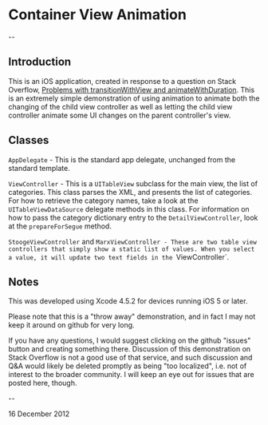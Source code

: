 # Container View Animation

--

## Introduction

This is an iOS application, created in response to a question on Stack Overflow, [Problems with transitionWithView and animateWithDuration](http://stackoverflow.com/questions/13885603). This is an extremely simple demonstration of using animation to animate both the changing of the child view controller as well as letting the child view controller animate some UI changes on the parent controller's view.

## Classes

`AppDelegate` - This is the standard app delegate, unchanged from the standard template.

`ViewController` - This is a `UITableView` subclass for the main view, the list of categories. This class parses the XML, and presents the list of categories. For how to retrieve the category names, take a look at the `UITableViewDataSource` delegate methods in this class. For information on how to pass the category dictionary entry to the `DetailViewController`, look at the `prepareForSegue` method.

`StoogeViewController` and `MarxViewController - These are two table view controllers that simply show a static list of values. When you select a value, it will update two text fields in the `ViewController`.

## Notes

This was developed using Xcode 4.5.2 for devices running iOS 5 or later.

Please note that this is a "throw away" demonstration, and in fact I may not keep it around on github for very long.

If you have any questions, I would suggest clicking on the github "issues" button and creating something there. Discussion of this demonstration on Stack Overflow is not a good use of that service, and such discussion and Q&A would likely be deleted promptly as being "too localized", i.e. not of interest to the broader community. I will keep an eye out for issues that are posted here, though.

--

16 December 2012
